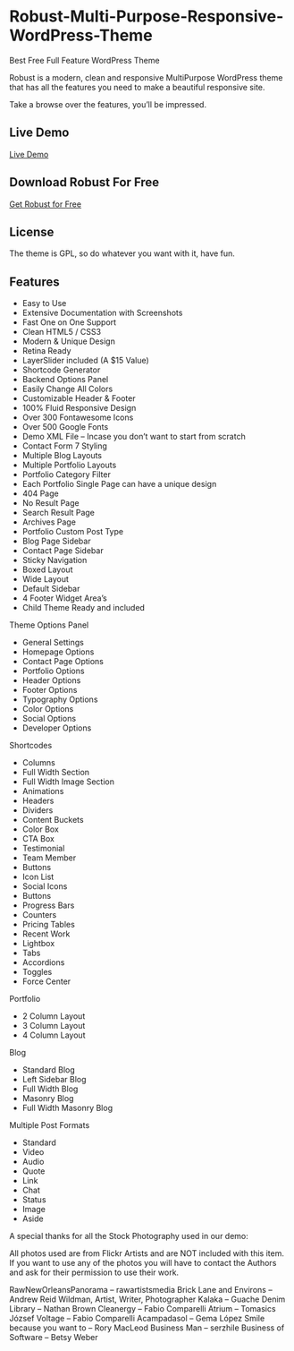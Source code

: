 Robust-Multi-Purpose-Responsive-WordPress-Theme
===============================================

Best Free Full Feature WordPress Theme

Robust is a modern, clean and responsive MultiPurpose WordPress theme that has all the features you need to make a beautiful responsive site.

Take a browse over the features, you’ll be impressed.

<h2>Live Demo</h2>

<a target="_blank" href="http://www.theme-seed.com/themes/robust">Live Demo</a>

<h2>Download Robust For Free</h2>

<a target="_blank" href="http://www.theme-seed.com/themes/product/robust-multi-purpose-responsive-wordpress-theme/">Get Robust for Free</a>

<h2>License</h2>

The theme is GPL, so do whatever you want with it, have fun.

<h2>Features</h2>

- Easy to Use
- Extensive Documentation with Screenshots
- Fast One on One Support
- Clean HTML5 / CSS3
- Modern & Unique Design
- Retina Ready
- LayerSlider included (A $15 Value)
- Shortcode Generator
- Backend Options Panel
- Easily Change All Colors
- Customizable Header & Footer
- 100% Fluid Responsive Design
- Over 300 Fontawesome Icons
- Over 500 Google Fonts
- Demo XML File – Incase you don’t want to start from scratch
- Contact Form 7 Styling
- Multiple Blog Layouts
- Multiple Portfolio Layouts
- Portfolio Category Filter
- Each Portfolio Single Page can have a unique design
- 404 Page
- No Result Page
- Search Result Page
- Archives Page
- Portfolio Custom Post Type
- Blog Page Sidebar
- Contact Page Sidebar
- Sticky Navigation
- Boxed Layout
- Wide Layout
- Default Sidebar
- 4 Footer Widget Area’s
- Child Theme Ready and included

Theme Options Panel
- General Settings
- Homepage Options
- Contact Page Options
- Portfolio Options
- Header Options
- Footer Options
- Typography Options
- Color Options
- Social Options
- Developer Options

Shortcodes
- Columns
- Full Width Section
- Full Width Image Section
- Animations
- Headers
- Dividers
- Content Buckets
- Color Box
- CTA Box
- Testimonial
- Team Member
- Buttons
- Icon List
- Social Icons
- Buttons
- Progress Bars
- Counters
- Pricing Tables
- Recent Work
- Lightbox
- Tabs
- Accordions
- Toggles
- Force Center

Portfolio
- 2 Column Layout
- 3 Column Layout
- 4 Column Layout

Blog
- Standard Blog
- Left Sidebar Blog
- Full Width Blog
- Masonry Blog
- Full Width Masonry Blog

Multiple Post Formats
- Standard
- Video
- Audio
- Quote
- Link
- Chat
- Status
- Image
- Aside

A special thanks for all the Stock Photography used in our demo:

All photos used are from Flickr Artists and are NOT included with this item. If you want to use any of the photos you will have to contact the Authors and ask for their permission to use their work.

RawNewOrleansPanorama – rawartistsmedia
Brick Lane and Environs – Andrew Reid Wildman, Artist, Writer, Photographer
Kalaka – Guache
Denim Library – Nathan Brown
Cleanergy – Fabio Comparelli
Atrium – Tomasics József
Voltage – Fabio Comparelli
Acampadasol – Gema López
Smile because you want to – Rory MacLeod
Business Man – serzhile
Business of Software – Betsy Weber

